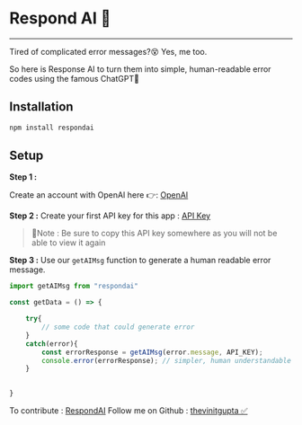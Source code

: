 # Respond AI 💪

<hr/>

Tired of complicated error messages?😵 Yes, me too.

So here is Response AI to turn them into simple, human-readable error codes using the famous ChatGPT🤖

## Installation

```bash
npm install respondai
```

## Setup

**Step 1 :**

Create an account with OpenAI here 👉: [OpenAI](https://openai.com)

**Step 2 :**
Create your first API key for this app : [API Key](https://platform.openai.com/account/api-keys)

> 🚨Note : Be sure to copy this API key somewhere as you will not be able to view it again

**Step 3 :**
Use our ```getAIMsg``` function to generate a human readable error message.

```javascript
import getAIMsg from "respondai"

const getData = () => {

    try{
        // some code that could generate error
    }
    catch(error){
        const errorResponse = getAIMsg(error.message, API_KEY);
        console.error(errorResponse); // simpler, human understandable error message
    }

    
}

```

To contribute : [RespondAI](https://github.com/thevinitgupta/RespondAI)
Follow me on Github : [thevinitgupta ✅](https://github.com/thevinitgupta)
